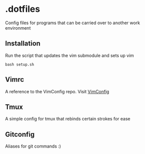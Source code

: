 # .dotfiles
Config files for programs that can be carried over to another work environment

## Installation

Run the script that updates the vim submodule and sets up vim

<code>bash setup.sh</code>

## Vimrc
A reference to the VimConfig repo. Visit [VimConfig](https://github.com/prasada7/VimConfig)

## Tmux
A simple config for tmux that rebinds certain strokes for ease

## Gitconfig
Aliases for git commands :)

